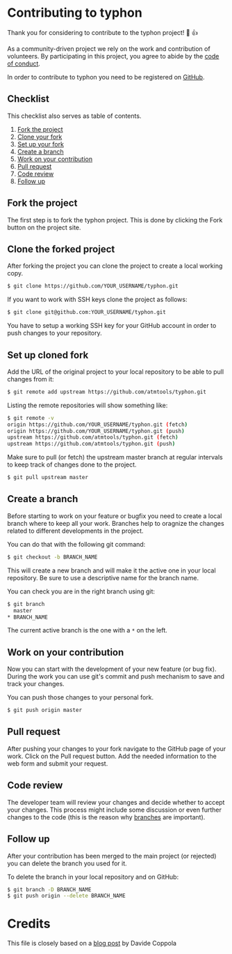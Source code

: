 # Contributing to typhon
Thank you for considering to contribute to the typhon project! :tada: :+1:

As a community-driven project we rely on the work and contribution of
volunteers. By participating in this project, you agree to abide by the
[code of conduct](CODE_OF_CONDUCT.md).

In order to contribute to typhon you need to be registered on
[GitHub](https://github.com/join).

## Checklist
This checklist also serves as table of contents.
1. [Fork the project](#fork-the-project)
2. [Clone your fork](#clone-the-forked-project)
3. [Set up your fork](#set-up-cloned-fork)
4. [Create a branch](#create-a-branch)
5. [Work on your contribution](#work-on-your-contribution)
6. [Pull request](#pull-request)
7. [Code review](#code-review)
8. [Follow up](#follow-up)

## Fork the project
The first step is to fork the typhon project. This is done by clicking the Fork
button on the project site.

## Clone the forked project
After forking the project you can clone the project to create a local working
copy.
```bash
$ git clone https://github.com/YOUR_USERNAME/typhon.git
```

If you want to work with SSH keys clone the project as follows:
```bash
$ git clone git@github.com:YOUR_USERNAME/typhon.git
```
You have to setup a working SSH key for your GitHub account in order to push
changes to your repository.

## Set up cloned fork
Add the URL of the original project to your local repository to be able to pull
changes from it:
```bash
$ git remote add upstream https://github.com/atmtools/typhon.git
```

Listing the remote repositories will show something like:
```bash
$ git remote -v
origin https://github.com/YOUR_USERNAME/typhon.git (fetch)
origin https://github.com/YOUR_USERNAME/typhon.git (push)
upstream https://github.com/atmtools/typhon.git (fetch)
upstream https://github.com/atmtools/typhon.git (push)
```

Make sure to pull (or fetch) the upstream master branch at regular intervals to
keep track of changes done to the project.
```bash
$ git pull upstream master
```

## Create a branch
Before starting to work on your feature or bugfix you need to create a local
branch where to keep all your work. Branches help to oragnize the changes
related to different developments in the project.

You can do that with the following git command:
```bash
$ git checkout -b BRANCH_NAME
```

This will create a new branch and will make it the active one in your local
repository. Be sure to use a descriptive name for the branch name.

You can check you are in the right branch using git:
```bash
$ git branch
  master
* BRANCH_NAME
```
The current active branch is the one with a ``*`` on the left.

## Work on your contribution
Now you can start with the development of your new feature (or bug fix).
During the work you can use git's commit and push mechanism to save and track
your changes.

You can push those changes to your personal fork.
```bash
$ git push origin master
```

## Pull request
After pushing your changes to your fork navigate to the GitHub page of your
work.  Click on the Pull request button. Add the needed information to the web
form and submit your request.

## Code review
The developer team will review your changes and decide whether to accept your
changes. This process might include some discussion or even further changes to
the code (this is the reason why [branches](#create-a-branch) are important).

## Follow up
After your contribution has been merged to the main project (or rejected) you
can delete the branch you used for it.

To delete the branch in your local repository and on GitHub:
```bash
$ git branch -D BRANCH_NAME
$ git push origin --delete BRANCH_NAME
```

# Credits
This file is closely based on a
[blog post](http://blog.davidecoppola.com/2016/11/howto-contribute-to-open-source-project-on-github/)
by Davide Coppola
